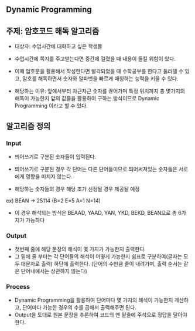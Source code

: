 ## Dynamic Programming

## 주제: 암호코드 해독 알고리즘

- 대상자: 수업시간에 대화하고 싶은 학생들
- 수업시간에 쪽지를 주고받는다면 중간에 걸렸을 때 내용이 들킬 위험이 있다.
- 이때 암호문을 활용해서 작성한다면 발각되었을 때 수학공부를 한다고 둘러댈 수 있고, 암호를 해독하면서 숫자와 알파벳을 빠르게 매칭하는 능력을 키울 수 있다.

- 해당하는 이유: 앞에서부터 차근차근 숫자를 끊어가며 특정 위치까지 총 몇가지의 해독이 가능한지 앞의 값들을 활용하여 구하는 방식이므로 Dynamic Programming 이라고 할 수 있다.

## 알고리즘 정의

### Input

- 띄어쓰기로 구분된 숫자들이 입력된다.
- 띄어쓰기로 구분된 경우 각 단어는 다른 단어들이므로 띄어써져있는 숫자들은 서로에게 영향을 미치지 않는다.

- 해당하는 숫자들의 경우 해당 조가 선정될 경우 제공될 예정

ex) BEAN -> 25114 (B=2 E=5 A=1 N=14)

- 이 경우 해석되는 방식은 BEAAD, YAAD, YAN, YKD, BEKD, BEAN으로 총 6가지가 가능하다

### Output

- 첫번째 줄에 해당 문장의 해석이 몇 가지가 가능한지 출력한다.
- 그 밑에 줄 부터는 각 단어들의 해석이 어떻게 가능한지 쉼표로 구분하여(글자는 모두 대문자로 출력) 하단에 출력한다. (단어의 수만큼 줄이 내려가며, 출력 순서는 같은 단어내에서는 상관하지 않는다)

### Process

- Dynamic Programming을 활용하여 단어마다 몇 가지의 해석이 가능한지 계산하고, 단어마다 가능한 경우의 수를 곱해서 출력해주면 된다.
- Output을 토대로 원본 문장을 추론하여 코드의 맨 밑줄에 주석으로 정답을 달아야 한다.
